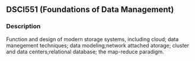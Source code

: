 ## DSCI551 (Foundations of Data Management)

### Description

Function and design of modern storage systems, including cloud; data manegement techniques; data modeling;network attached atorage; cluster and data centers;relational database; the map-reduce paradigm.



